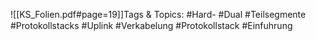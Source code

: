 
![[KS_Folien.pdf#page=19]]Tags & Topics:
   #Hard-
   #Dual
   #Teilsegmente
   #Protokollstacks
   #Uplink
   #Verkabelung
   #Protokollstack
   #Einfuhrung